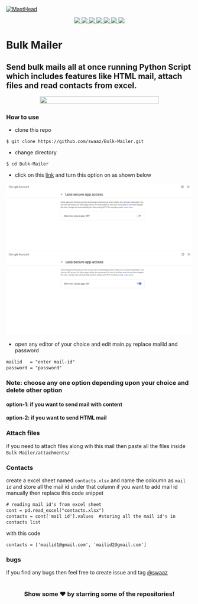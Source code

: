 [![MastHead](https://raw.githubusercontent.com/ankushsinghgandhi/template-project-repo/main/header.jpg)](https://ankushsinghgandhi.github.io)
<p align="center">
  <a href="https://ankushsinghgandhi.github.io">
    <img src="https://img.shields.io/badge/Website-3b5998?style=flat-square&logo=google-chrome&logoColor=white" />
  </a>
  <a href="http://twitter.com/ankushsgandhi">
    <img src="https://img.shields.io/badge/-Twitter-blue?style=flat-square&logo=twitter&logoColor=white" />
  </a>
   <a href="https://www.linkedin.com/in/ankush-singh-gandhi-2487771aa/">
    <img src="https://img.shields.io/badge/-LinkedIn-0e76a8?style=flat-square&logo=Linkedin&logoColor=white" />
  </a>
  <a href="https://dev.to/@ankushsinghgandhi">
    <img src="https://img.shields.io/badge/-Dev.to-grey?style=flat-square&logo=dev.to&logoColor=white"/>
  </a>
  <a href="https://stackoverflow.com/users/13790266/ankush-singh">
    <img src="https://img.shields.io/badge/-Stackoverflow-orange?style=flat-square&logo=stackoverflow&logoColor=white"/>
  </a>
  <a href="https://leetcode.com/ankushsinghgandhi/">
    <img src="https://img.shields.io/badge/-Leetcode-yellow?style=flat-square&logo=Leetcode&logoColor=white"/>
  </a>
    <a href="https://www.hackerrank.com/ankushsgandhi">
    <img src="https://img.shields.io/badge/-HackerRank-green?style=flat-square&logo=Hackerrank&logoColor=white"/>
  </a>
</p>



# Bulk Mailer
## Send bulk mails all at once running Python Script which includes features like HTML mail, attach files and read contacts from excel.

<center>
<div>
    <img src='./src/giphy.gif' style="width:80%; height:50%"></img>
</div>
</center>

### How to use
- clone this repo
```
$ git clone https://github.com/swaaz/Bulk-Mailer.git
```

- change directory
```
$ cd Bulk-Mailer
```

- click on this [link](https://myaccount.google.com/lesssecureapps) and turn this option on as shown below

<img src="./src/img1.png">
<img src="./src/img2.png">

- open any editor of your choice and edit main.py
replace mailid and password
```
mailid   = "enter mail-id"
password = "password"
```
### Note: choose any one option depending upon your choice and delete other option
#### option-1: if you want to send mail with content
#### option-2: if you want to send HTML mail

### Attach files
if you need to attach files along wih this mail then paste all the files inside ```Bulk-Mailer/attachments/``` 

### Contacts
create a excel sheet named ```contacts.xlsx``` and name the coloumn as ```mail id``` and store all the mail id under that column
if you want to add mail id manually then replace this code snippet 
```
# reading mail id's from excel sheet
cont = pd.read_excel("contacts.xlsx")
contacts = cont['mail id'].values  #storing all the mail id's in contacts list
```
with this code
```
contacts = ['mailid1@gmail.com', 'mailid2@gmail.com']
```

### bugs
if you find any bugs then feel free to create issue and tag [@swaaz](https://github.com/swaaz/) 


#

<div align="center">

### Show some ❤️ by starring some of the repositories!

</div>
